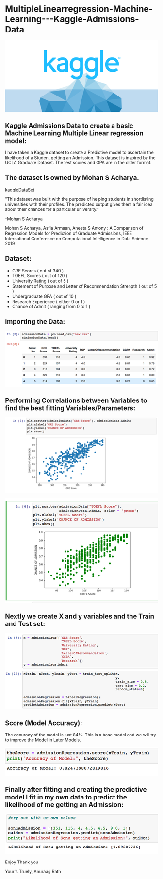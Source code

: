 # MultipleLinearregression-Machine-Learning---Kaggle-Admissions-Data

![Kaggle Logo](/images/kaggle.png)

## Kaggle Admissions Data to create a basic Machine Learning Multiple Linear regression model:
I have taken a Kaggle dataset to create a Predictive model to ascertain the likelihood of a Student getting an Admission. This dataset is inspired by the UCLA Graduate Dataset. The test scores and GPA are in the older format. 

## The dataset is owned by Mohan S Acharya.

[kaggleDataSet](https://www.kaggle.com/mohansacharya/graduate-admissions)

"This dataset was built with the purpose of helping students in shortlisting universities with their profiles. The predicted output gives them a fair idea about their chances for a particular university."

  -Mohan S Acharya

Mohan S Acharya, Asfia Armaan, Aneeta S Antony : A Comparison of Regression Models for Prediction of Graduate Admissions, IEEE International Conference on Computational Intelligence in Data Science 2019

## Dataset:
* GRE Scores ( out of 340 )
* TOEFL Scores ( out of 120 )
* University Rating ( out of 5 )
* Statement of Purpose and Letter of Recommendation Strength ( out of 5 )
* Undergraduate GPA ( out of 10 )
* Research Experience ( either 0 or 1 )
* Chance of Admit ( ranging from 0 to 1 )

## Importing the Data:

![csvData](/images/1.png)

## Performing Correlations between Variables to find the best fitting Variables/Parameters:

![scatterOne](/images/2.png)

![scatterTwo](/images/3.png)

## Nextly we create X and y variables and the Train and Test set:

![TrainTest](/images/4.png)

## Score (Model Accuracy):
The accuracy of the model is just 84%. This is a base model and we will try to improve the Model in Later Models.

![AccuracyOfModel](/images/5.png)

## Finally after fitting and creating the predictive model I fit in my own data to predict the likelihood of me getting an Admission:

![AdmissionPercentage](/images/6.png)


Enjoy
Thank you  

Your's Truely, 
Anuraag Rath








